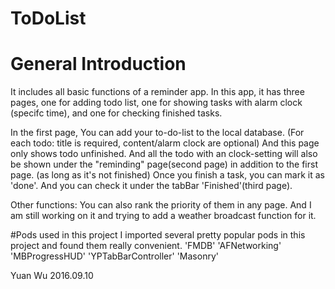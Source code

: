 # ToDoList
# General Introduction
It includes all basic functions of a reminder app. In this app, it has three pages, one for adding todo list, one for showing tasks with alarm clock (specifc time), and one for checking finished tasks.

In the first page, You can add your to-do-list to the local database. (For each todo: title is required, content/alarm clock are optional) And this page only shows todo unfinished.
And all the todo with an clock-setting will also be shown under the "reminding" page(second page) in addition to the first page. (as long as it's not finished)
Once you finish a task, you can mark it as 'done'. And you can check it under the tabBar 'Finished'(third page). 


Other functions:
You can also rank the priority of them in any page. 
And I am still working on it and trying to add a weather broadcast function for it.

#Pods used in this project
I imported several pretty popular pods in this project and found them really convenient.
'FMDB'
'AFNetworking'
'MBProgressHUD'
'YPTabBarController'
'Masonry'


Yuan Wu
2016.09.10
